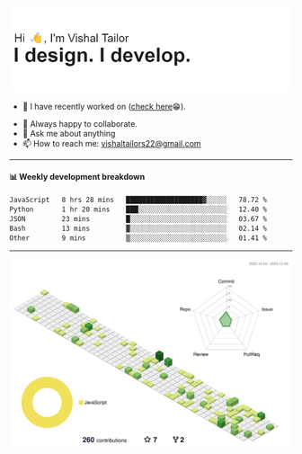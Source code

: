 ![Hi, I'm Vishal Tailor. I design. I develop.](https://github.com/vishaltailors/vishaltailors/blob/main/header.png?raw=true)

- 🔭 I have recently worked on ([check here](https://vishaltailor.com)😁).
<!-- - 🎦 Currently watching: JavaScript: The Hard Parts By Will Sentance. -->
- 👯 Always happy to collaborate.
- 💬 Ask me about anything
- 📫 How to reach me: <a href="mailto:vishaltailors22@gmail.com">vishaltailors22@gmail.com</a>

<hr /> 
<h4>📊 Weekly development breakdown</h4>
<!--START_SECTION:waka-->

```txt
JavaScript   8 hrs 28 mins   ███████████████████▓░░░░░   78.72 %
Python       1 hr 20 mins    ███░░░░░░░░░░░░░░░░░░░░░░   12.40 %
JSON         23 mins         █░░░░░░░░░░░░░░░░░░░░░░░░   03.67 %
Bash         13 mins         ▓░░░░░░░░░░░░░░░░░░░░░░░░   02.14 %
Other        9 mins          ▒░░░░░░░░░░░░░░░░░░░░░░░░   01.41 %
```

<!--END_SECTION:waka-->
<hr /> 

![](./profile-3d-contrib/profile-green-animate.svg)
